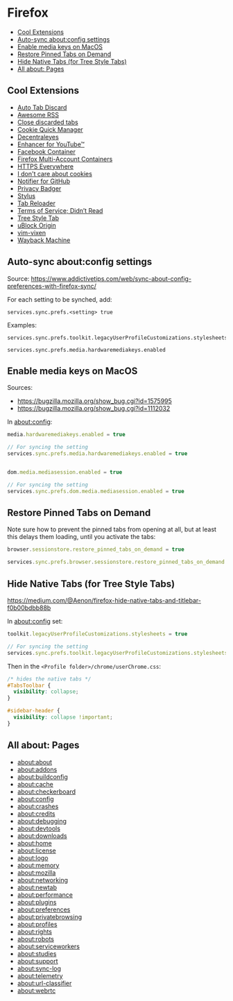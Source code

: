 # Firefox

<!-- toc -->

- [Cool Extensions](#cool-extensions)
- [Auto-sync about:config settings](#auto-sync-aboutconfig-settings)
- [Enable media keys on MacOS](#enable-media-keys-on-macos)
- [Restore Pinned Tabs on Demand](#restore-pinned-tabs-on-demand)
- [Hide Native Tabs (for Tree Style Tabs)](#hide-native-tabs-for-tree-style-tabs)
- [All about: Pages](#all-about-pages)

<!-- tocstop -->

## Cool Extensions

- [Auto Tab Discard](https://addons.mozilla.org/en-US/firefox/addon/auto-tab-discard/)
- [Awesome RSS](https://addons.mozilla.org/en-US/firefox/addon/awesome-rss/)
- [Close discarded tabs](https://addons.mozilla.org/en-US/firefox/addon/close-discarded-tabs/)
- [Cookie Quick Manager](https://addons.mozilla.org/en-US/firefox/addon/cookie-quick-manager/)
- [Decentraleyes](https://addons.mozilla.org/en-US/firefox/addon/decentraleyes/)
- [Enhancer for YouTube™](https://addons.mozilla.org/en-US/firefox/addon/enhancer-for-youtube/)
- [Facebook Container](https://addons.mozilla.org/en-US/firefox/addon/facebook-container/)
- [Firefox Multi-Account Containers](https://addons.mozilla.org/en-US/firefox/addon/multi-account-containers/)
- [HTTPS Everywhere](https://addons.mozilla.org/en-US/firefox/addon/https-everywhere/)
- [I don't care about cookies](https://addons.mozilla.org/en-US/firefox/addon/i-dont-care-about-cookies/)
- [Notifier for GitHub](https://addons.mozilla.org/en-US/firefox/addon/notifier-for-github/)
- [Privacy Badger](https://privacybadger.org/)
- [Stylus](https://addons.mozilla.org/en-US/firefox/addon/styl-us/)
- [Tab Reloader](https://addons.mozilla.org/en-US/firefox/addon/tab-reloader/)
- [Terms of Service; Didn’t Read](https://addons.mozilla.org/en-US/firefox/addon/terms-of-service-didnt-read/)
- [Tree Style Tab](https://addons.mozilla.org/en-US/firefox/addon/tree-style-tab/)
- [uBlock Origin](https://addons.mozilla.org/en-US/firefox/addon/ublock-origin/)
- [vim-vixen](https://github.com/ueokande/vim-vixen)
- [Wayback Machine](https://addons.mozilla.org/en-US/firefox/addon/wayback-machine_new/)

## Auto-sync about:config settings

Source:
<https://www.addictivetips.com/web/sync-about-config-preferences-with-firefox-sync/>

For each setting to be synched, add:

``` 
services.sync.prefs.<setting> true
```

Examples:

```
services.sync.prefs.toolkit.legacyUserProfileCustomizations.stylesheets

services.sync.prefs.media.hardwaremediakeys.enabled
```

## Enable media keys on MacOS

Sources:

- <https://bugzilla.mozilla.org/show_bug.cgi?id=1575995>
- <https://bugzilla.mozilla.org/show_bug.cgi?id=1112032>

In [about:config](about:config):

```js
media.hardwaremediakeys.enabled = true

// For syncing the setting
services.sync.prefs.media.hardwaremediakeys.enabled = true


dom.media.mediasession.enabled = true

// For syncing the setting
services.sync.prefs.dom.media.mediasession.enabled = true
```

## Restore Pinned Tabs on Demand

Note sure how to prevent the pinned tabs from opening at all, but at least this delays them loading, until you activate the tabs:

``` js
browser.sessionstore.restore_pinned_tabs_on_demand = true

services.sync.prefs.browser.sessionstore.restore_pinned_tabs_on_demand = true
```

## Hide Native Tabs (for Tree Style Tabs)

<https://medium.com/@Aenon/firefox-hide-native-tabs-and-titlebar-f0b00bdbb88b>

In [about:config](about:config) set:

``` js
toolkit.legacyUserProfileCustomizations.stylesheets = true

// For syncing the setting
services.sync.prefs.toolkit.legacyUserProfileCustomizations.stylesheets = true
```

Then in the `<Profile folder>/chrome/userChrome.css`:

``` css
/* hides the native tabs */
#TabsToolbar {
  visibility: collapse;
}

#sidebar-header {
  visibility: collapse !important;
}
```

## All about: Pages

- [about:about](about:about)
- [about:addons](about:addons)
- [about:buildconfig](about:buildconfig)
- [about:cache](about:cache)
- [about:checkerboard](about:checkerboard)
- [about:config](about:config)
- [about:crashes](about:crashes)
- [about:credits](about:credits)
- [about:debugging](about:debugging)
- [about:devtools](about:devtools)
- [about:downloads](about:downloads)
- [about:home](about:home)
- [about:license](about:license)
- [about:logo](about:logo)
- [about:memory](about:memory)
- [about:mozilla](about:mozilla)
- [about:networking](about:networking)
- [about:newtab](about:newtab)
- [about:performance](about:performance)
- [about:plugins](about:plugins)
- [about:preferences](about:preferences)
- [about:privatebrowsing](about:privatebrowsing)
- [about:profiles](about:profiles)
- [about:rights](about:rights)
- [about:robots](about:robots)
- [about:serviceworkers](about:serviceworkers)
- [about:studies](about:studies)
- [about:support](about:support)
- [about:sync-log](about:sync-log)
- [about:telemetry](about:telemetry)
- [about:url-classifier](about:url-classifier)
- [about:webrtc](about:webrtc)
